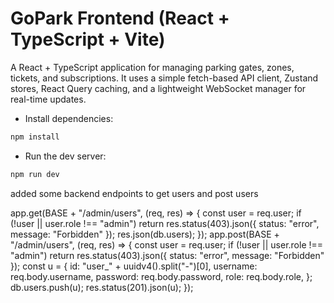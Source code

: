 # GoPark Frontend (React + TypeScript + Vite)

A React + TypeScript application for managing parking gates, zones, tickets, and subscriptions. It uses a simple fetch-based API client, Zustand stores, React Query caching, and a lightweight WebSocket manager for real-time updates.

- Install dependencies:
```bash
npm install
```

- Run the dev server:
```bash
npm run dev
```
added some backend endpoints to get users and post users 

app.get(BASE + "/admin/users", (req, res) => {
  const user = req.user;
  if (!user || user.role !== "admin")
    return res.status(403).json({ status: "error", message: "Forbidden" });
  res.json(db.users);
});
app.post(BASE + "/admin/users", (req, res) => {
  const user = req.user;
  if (!user || user.role !== "admin")
    return res.status(403).json({ status: "error", message: "Forbidden" });
  const u = {
    id: "user_" + uuidv4().split("-")[0],
    username: req.body.username,
    password: req.body.password,
    role: req.body.role,
  };
  db.users.push(u);
  res.status(201).json(u);
});